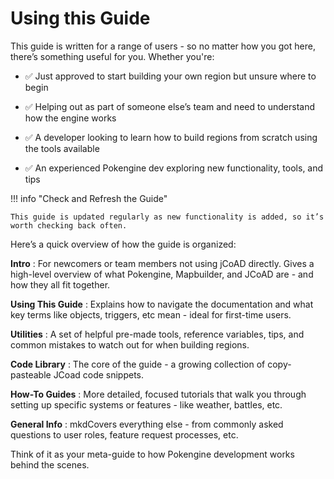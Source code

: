# Using this Guide
This guide is written for a range of users - so no matter how you got here, there’s something useful for you.
Whether you're:

- :white_check_mark: Just approved to start building your own region but unsure where to begin

- :white_check_mark: Helping out as part of someone else’s team and need to understand how the engine works

- :white_check_mark: A developer looking to learn how to build regions from scratch using the tools available

- :white_check_mark: An experienced Pokengine dev exploring new functionality, tools, and tips

!!! info "Check and Refresh the Guide"

    This guide is updated regularly as new functionality is added, so it’s worth checking back often.

   
Here’s a quick overview of how the guide is organized:

**Intro**
: For newcomers or team members not using jCoAD directly. Gives a high-level overview of what Pokengine, Mapbuilder, and JCoAD are - and how they all fit together.

**Using This Guide**
: Explains how to navigate the documentation and what key terms like objects, triggers, etc mean - ideal for first-time users.

**Utilities**
: A set of helpful pre-made tools, reference variables, tips, and common mistakes to watch out for when building regions.

**Code Library**
: The core of the guide - a growing collection of copy-pasteable JCoad code snippets.

**How-To Guides**
: More detailed, focused tutorials that walk you through setting up specific systems or features - like weather, battles, etc.

**General Info**
: mkdCovers everything else - from commonly asked questions to user roles, feature request processes, etc.

Think of it as your meta-guide to how Pokengine development works behind the scenes.